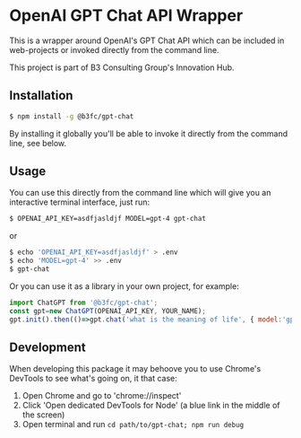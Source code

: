 # OpenAI GPT Chat API Wrapper

This is a wrapper around OpenAI's GPT Chat API which can be included in web-projects or invoked directly from the command line.

This project is part of B3 Consulting Group's Innovation Hub.

## Installation
```bash
$ npm install -g @b3fc/gpt-chat
```
By installing it globally you'll be able to invoke it directly from the command line, see below.

## Usage
You can use this directly from the command line which will give you an interactive terminal interface, just run:
```bash
$ OPENAI_API_KEY=asdfjasldjf MODEL=gpt-4 gpt-chat
```
or
```bash
$ echo 'OPENAI_API_KEY=asdfjasldjf' > .env
$ echo 'MODEL=gpt-4' >> .env 
$ gpt-chat
```

Or you can use it as a library in your own project, for example:
```javascript
import ChatGPT from '@b3fc/gpt-chat';
const gpt=new ChatGPT(OPENAI_API_KEY, YOUR_NAME);
gpt.init().then(()=>gpt.chat('what is the meaning of life', { model:'gpt-4' })).then(console.log).catch(console.error);
```

## Development
When developing this package it may behoove you to use Chrome's DevTools to see what's going on, it that case:
1. Open Chrome and go to 'chrome://inspect'
2. Click 'Open dedicated DevTools for Node' (a blue link in the middle of the screen)
3. Open terminal and run `cd path/to/gpt-chat; npm run debug`

